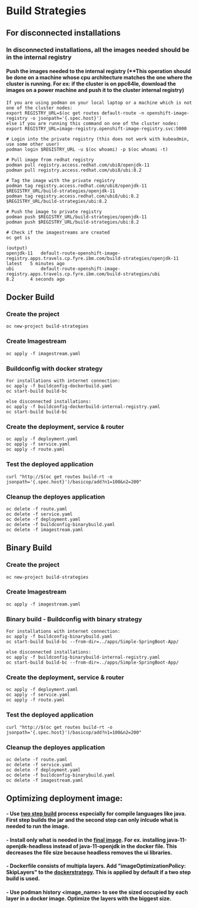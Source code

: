 # Build Strategies

## For disconnected installations
### In disconnected installations, all the images needed should be in the internal registry

#### Push the images needed to the internal registry (**This operation should be done on a machine whose cpu architecture matches the one where the cluster is running. For ex: if the cluster is on ppc64le, download the images on a power machine and push it to the cluster internal registry)
```
If you are using podman on your local laptop or a machine which is not one of the cluster nodes:
export REGISTRY_URL=$(oc get routes default-route -n openshift-image-registry -o jsonpath='{.spec.host}')
else if you are running this command on one of the cluster nodes:
export REGISTRY_URL=image-registry.openshift-image-registry.svc:5000

# Login into the private registry (this does not work with kubeadmin, use some other user)
podman login $REGISTRY_URL -u $(oc whoami) -p $(oc whoami -t)

# Pull image from redhat registry
podman pull registry.access.redhat.com/ubi8/openjdk-11
podman pull registry.access.redhat.com/ubi8/ubi:8.2

# Tag the image with the private registry
podman tag registry.access.redhat.com/ubi8/openjdk-11 $REGISTRY_URL/build-strategies/openjdk-11
podman tag registry.access.redhat.com/ubi8/ubi:8.2 $REGISTRY_URL/build-strategies/ubi:8.2

# Push the image to private registry
podman push $REGISTRY_URL/build-strategies/openjdk-11
podman push $REGISTRY_URL/build-strategies/ubi:8.2

# Check if the imagestreams are created
oc get is

(output)
openjdk-11   default-route-openshift-image-registry.apps.travels.cp.fyre.ibm.com/build-strategies/openjdk-11   latest   5 minutes ago
ubi          default-route-openshift-image-registry.apps.travels.cp.fyre.ibm.com/build-strategies/ubi          8.2      4 seconds ago
```

## Docker Build
### Create the project
```
oc new-project build-strategies
```

### Create Imagestream
```
oc apply -f imagestream.yaml
```

### Buildconfig with docker strategy
```
For installations with internet connection:
oc apply -f buildconfig-dockerbuild.yaml
oc start-build build-bc

else disconnected installations:
oc apply -f buildconfig-dockerbuild-internal-registry.yaml
oc start-build build-bc
```

### Create the deployment, service & router
```
oc apply -f deployment.yaml
oc apply -f service.yaml
oc apply -f route.yaml
```

### Test the deployed application
```
curl "http://$(oc get routes build-rt -o jsonpath='{.spec.host}')/basicop/add?n1=100&n2=200"
```

### Cleanup the deployes application
```
oc delete -f route.yaml
oc delete -f service.yaml
oc delete -f deployment.yaml
oc delete -f buildconfig-binarybuild.yaml
oc delete -f imagestream.yaml
```

## Binary Build
### Create the project
```
oc new-project build-strategies
```

### Create Imagestream
```
oc apply -f imagestream.yaml
```

### Binary build - Buildconfig with binary strategy
```
For installations with internet connection:
oc apply -f buildconfig-binarybuild.yaml
oc start-build build-bc --from-dir=../apps/Simple-SpringBoot-App/

else disconnected installations:
oc apply -f buildconfig-binarybuild-internal-registry.yaml
oc start-build build-bc --from-dir=../apps/Simple-SpringBoot-App/
```

### Create the deployment, service & router
```
oc apply -f deployment.yaml
oc apply -f service.yaml
oc apply -f route.yaml
```

### Test the deployed application
```
curl "http://$(oc get routes build-rt -o jsonpath='{.spec.host}')/basicop/add?n1=100&n2=200"
```

### Cleanup the deployes application
```
oc delete -f route.yaml
oc delete -f service.yaml
oc delete -f deployment.yaml
oc delete -f buildconfig-binarybuild.yaml
oc delete -f imagestream.yaml
```

## Optimizing deployment image:

#### - Use [two step build](https://github.com/abalasu1/Openshift/blob/master/4.x/apps/Simple-SpringBoot-App/Dockerfile-optimized) process especially for compile languages like java. First step builds the jar and the second step can only inlcude what is needed to run the image.

#### - Install only what is needed in the [final image](https://github.com/abalasu1/Openshift/blob/master/4.x/apps/Simple-SpringBoot-App/Dockerfile-optimized). For ex. installing java-11-openjdk-headless instead of java-11-openjdk in the docker file. This decreases the file size because headless removes the ui libraries.

#### - Dockerfile consists of multipla layers. Add "imageOptimizationPolicy: SkipLayers" to the [dockerstrategy](./buildconfig-dockerbuild-optimized.yaml). This is applied by default if a two step build is used.

#### - Use podman history <image_name> to see the sized occupied by each layer in a docker image. Optimize the layers with the biggest size.
